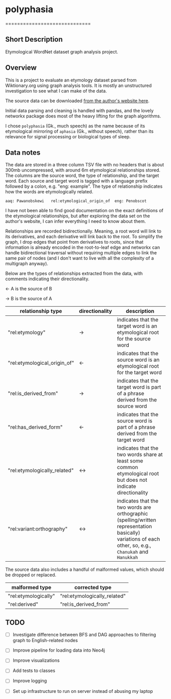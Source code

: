 # polyphasia

=============================

## Short Description

Etymological WordNet dataset graph analysis project.

## Overview

This is a project to evaluate an etymology dataset parsed from Wiktionary.org using graph analysis tools. It is mostly an unstructured investigation to see what I can make of the data.

The source data can be downloaded [from the author's website here](https://cs.rutgers.edu/~gd343/downloads/etymwn-20130208.zip).

Initial data parsing and cleaning is handled with pandas, and the lovely networkx package does most of the heavy lifting for the graph algorithms.

I chose `polyphasia` (Gk., much speech) as the name because of its etymological mirroring of `aphasia` (Gk., without speech), rather than its relevance for signal processing or biological types of sleep.

## Data notes

The data are stored in a three column TSV file with no headers that is about 300mb uncompressed, with around 6m etymological relationships stored. The columns are the source word, the type of relationship, and the target word. Each source and target word is tagged with a language prefix followed by a colon, e.g. "eng: example". The type of relationship indicates how the words are etymologically related.

```tsv
aaq: Pawanobskewi	rel:etymological_origin_of	eng: Penobscot
```

I have not been able to find good documentation on the exact definitions of the etymological relationships, but after exploring the data set on the author's website, I can infer everything I need to know about them.

Relationships are recorded bidirectionally. Meaning, a root word will link to its derivatives, and each derivative will link back to the root. To simplify the graph, I drop edges that point from derivatives to roots, since that information is already encoded in the root-to-leaf edge and networkx can handle bidirectional traversal without requiring multiple edges to link the same pair of nodes (and I don't want to live with all the complexity of a multigraph anyway).

Below are the types of relationships extracted from the data, with comments indicating their directionality.

<- A is the source of B

-> B is the source of A

| relationship type | directionality | description |
| ----------- | ----------- | ----------- |
| "rel:etymology" | -> | indicates that the target word is an etymological root for the source word |
| "rel:etymological_origin_of" |  <- | indicates that the source word is an etymological root for the target word |
| "rel:is_derived_from" |  -> | indicates that the target word is part of a phrase derived from the source word |
| "rel:has_derived_form"  | <- | indicates that the source word is part of a phrase derived from the target word |
| "rel:etymologically_related"  | <-> | indicates that the two words share at least some common etymological root but does not indicate directionality |
| "rel:variant:orthography" | <-> | indicates that the two words are orthographic (spelling/written representation basically) variations of each other, so, e.g., `Chanukah` and `Hanukkah` |

The source data also includes a handful of malformed values, which should be dropped or replaced.

| malformed type | corrected type |
| ----------- | ----------- |
| "rel:etymologically" | "rel:etymologically_related" |
| "rel:derived" | "rel:is_derived_from" |

## TODO

- [ ] Investigate difference between BFS and DAG approaches to filtering graph to English-related nodes
- [ ] Improve pipeline for loading data into Neo4j
- [ ] Improve visualizations
- [ ] Add tests to classes
- [ ] Improve logging
- [ ] Set up infrastructure to run on server instead of abusing my laptop

